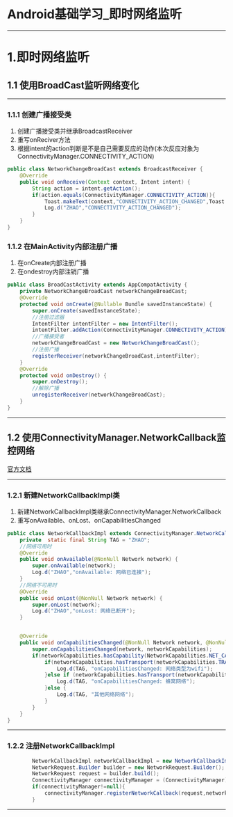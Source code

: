 # Android基础学习_即时网络监听


---

# 1.即时网络监听
## 1.1 使用BroadCast监听网络变化
---

### 1.1.1 创建广播接受类
1. 创建广播接受类并继承BroadcastReceiver  
2. 重写onReciver方法  
3. 根据intent的action判断是不是自己需要反应的动作(本次反应对象为ConnectivityManager.CONNECTIVITY_ACTION)  
```java
public class NetworkChangeBroadCast extends BroadcastReceiver {
    @Override
    public void onReceive(Context context, Intent intent) {
        String action = intent.getAction();
        if(action.equals(ConnectivityManager.CONNECTIVITY_ACTION)){
            Toast.makeText(context,"CONNECTIVITY_ACTION_CHANGED",Toast.LENGTH_SHORT).show();
            Log.d("ZHAO","CONNECTIVITY_ACTION_CHANGED");
        }
    }
}

```
### 1.1.2 在MainActivity内部注册广播
1. 在onCreate内部注册广播
2. 在ondestroy内部注销广播

```java
public class BroadCastActivity extends AppCompatActivity {
    private NetworkChangeBroadCast networkChangeBroadCast;
    @Override
    protected void onCreate(@Nullable Bundle savedInstanceState) {
        super.onCreate(savedInstanceState);
        //注册过滤器
        IntentFilter intentFilter = new IntentFilter();
        intentFilter.addAction(ConnectivityManager.CONNECTIVITY_ACTION);
        //广播接受者
        networkChangeBroadCast = new NetworkChangeBroadCast();
        //注册广播
        registerReceiver(networkChangeBroadCast,intentFilter);
    }
    @Override
    protected void onDestroy() {
        super.onDestroy();
        //解除广播
        unregisterReceiver(networkChangeBroadCast);
    }
}
```

---

## 1.2 使用ConnectivityManager.NetworkCallback监控网络

[官方文档](https://developer.android.google.cn/reference/android/net/ConnectivityManager.NetworkCallback.html)

---

### 1.2.1 新建NetworkCallbackImpl类
1. 新建NetworkCallbackImpl类继承ConnectivityManager.NetworkCallback
2. 重写onAvailable、onLost、onCapabilitiesChanged
```java
public class NetworkCallbackImpl extends ConnectivityManager.NetworkCallback {
    private  static final String TAG = "ZHAO";
    //网络可用时
    @Override
    public void onAvailable(@NonNull Network network) {
        super.onAvailable(network);
        Log.d("ZHAO","onAvailable: 网络已连接");
    }
    //网络不可用时
    @Override
    public void onLost(@NonNull Network network) {
        super.onLost(network);
        Log.d("ZHAO","onLost: 网络已断开");
    }


    @Override
    public void onCapabilitiesChanged(@NonNull Network network, @NonNull NetworkCapabilities networkCapabilities) {
        super.onCapabilitiesChanged(network, networkCapabilities);
        if(networkCapabilities.hasCapability(NetworkCapabilities.NET_CAPABILITY_VALIDATED)){
            if(networkCapabilities.hasTransport(networkCapabilities.TRANSPORT_WIFI)){
                Log.d(TAG, "onCapabilitiesChanged: 网络类型为wifi");
            }else if (networkCapabilities.hasTransport(networkCapabilities.TRANSPORT_CELLULAR)){
                Log.d(TAG, "onCapabilitiesChanged: 蜂窝网络");
            }else {
                Log.d(TAG, "其他网络网络");
            }
        }
    }
}

```

---

### 1.2.2 注册NetworkCallbackImpl
```java
        NetworkCallbackImpl networkCallbackImpl = new NetworkCallbackImpl();
        NetworkRequest.Builder builder = new NetworkRequest.Builder();
        NetworkRequest request = builder.build();
        ConnectivityManager connectivityManager = (ConnectivityManager)getSystemService(Context.CONNECTIVITY_SERVICE);
        if(connectivityManager!=null){
            connectivityManager.registerNetworkCallback(request,networkCallbackImpl);
        }
```

---

